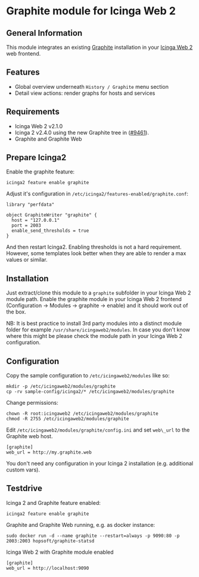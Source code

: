 # Graphite module for Icinga Web 2

## General Information

This module integrates an existing [Graphite](https://graphite.readthedocs.org/en/latest/)
installation in your
[Icinga Web 2](https://www.icinga.org/icinga/screenshots/icinga-web-2/) web
frontend.

## Features

* Global overview underneath `History / Graphite` menu section
* Detail view actions: render graphs for hosts and services

## Requirements

* Icinga Web 2 v2.1.0
* Icinga 2 v2.4.0 using the new Graphite tree in ([#9461](https://dev.icinga.org/issues/9461)).
* Graphite and Graphite Web

## Prepare Icinga2

Enable the graphite feature:

    icinga2 feature enable graphite

Adjust it's configuration in `/etc/icinga2/features-enabled/graphite.conf`:

```
library "perfdata"

object GraphiteWriter "graphite" {
  host = "127.0.0.1"
  port = 2003
  enable_send_thresholds = true
}
```

And then restart Icinga2. Enabling thresholds is not a hard requirement.
However, some templates look better when they are able to render a max
values or similar.

## Installation

Just extract/clone this module to a `graphite` subfolder in your Icinga
Web 2 module path. Enable the graphite module in your Icinga Web 2 frontend
(Configuration -> Modules -> graphite -> enable) and it should work out of
the box.

NB: It is best practice to install 3rd party modules into a distinct module
folder for example `/usr/share/icingaweb2/modules`. In case you don't know where this
might be please check the module path in your Icinga Web 2 configuration.

## Configuration

Copy the sample configuration to `/etc/icingaweb2/modules` like so:

    mkdir -p /etc/icingaweb2/modules/graphite
    cp -rv sample-config/icinga2/* /etc/icingaweb2/modules/graphite

Change permissions:

    chown -R root:icingaweb2 /etc/icingaweb2/modules/graphite
    chmod -R 2755 /etc/icingaweb2/modules/graphite

Edit `/etc/icingaweb2/modules/graphite/config.ini` and set `web\_url`
to the Graphite web host.

    [graphite]
    web_url = http://my.graphite.web

You don't need any configuration in your Icinga 2 installation (e.g.
additional custom vars).

## Testdrive

Icinga 2 and Graphite feature enabled:

    icinga2 feature enable graphite

Graphite and Graphite Web running, e.g. as docker instance:

    sudo docker run -d --name graphite --restart=always -p 9090:80 -p 2003:2003 hopsoft/graphite-statsd

Icinga Web 2 with Graphite module enabled

    [graphite]
    web_url = http://localhost:9090

